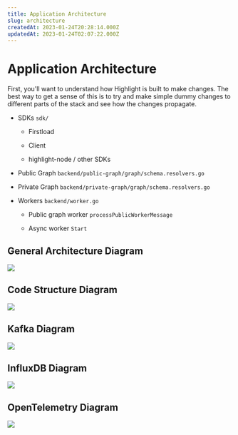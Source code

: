 ```yaml
---
title: Application Architecture
slug: architecture
createdAt: 2023-01-24T20:28:14.000Z
updatedAt: 2023-01-24T02:07:22.000Z
---
```


# Application Architecture

First, you'll want to understand how Highlight is built to make changes. The best way to get a sense of this is to try and make simple dummy changes to different parts of the stack and see how the changes propagate.

-   SDKs `sdk/`

    -   Firstload

    -   Client

    -   highlight-node / other SDKs

-   Public Graph `backend/public-graph/graph/schema.resolvers.go`

-   Private Graph `backend/private-graph/graph/schema.resolvers.go`

-   Workers `backend/worker.go`

    -   Public graph worker `processPublicWorkerMessage`

    -   Async worker `Start`

## General Architecture Diagram

![](/images/architecture.png)

## Code Structure Diagram

![](/images/software-components.png)

## Kafka Diagram

![](/images/kafka.png)

## InfluxDB Diagram

![](/images/influx.png)

## OpenTelemetry Diagram

![](/images/opentelemetry.png)
